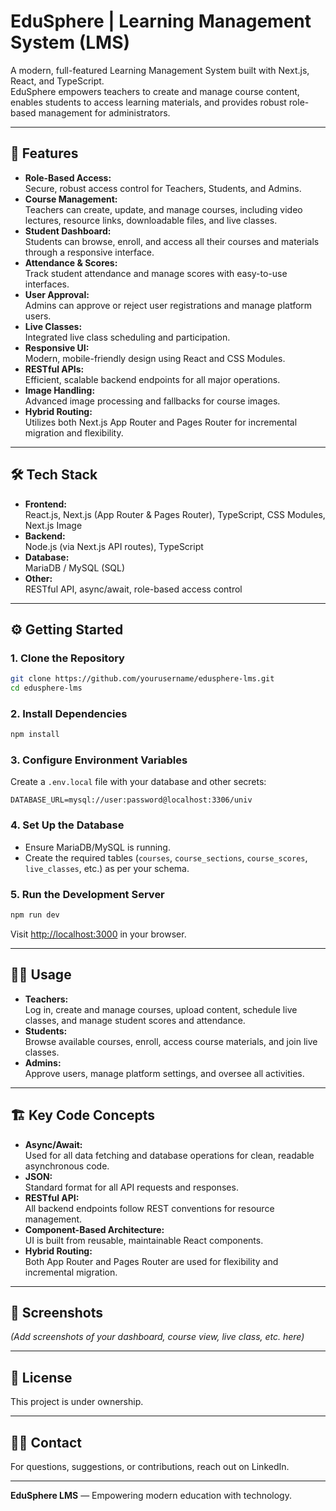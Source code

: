 # EduSphere | Learning Management System (LMS)

A modern, full-featured Learning Management System built with Next.js, React, and TypeScript.  
EduSphere empowers teachers to create and manage course content, enables students to access learning materials, and provides robust role-based management for administrators.

---

## 🚀 Features

- **Role-Based Access:**  
  Secure, robust access control for Teachers, Students, and Admins.
- **Course Management:**  
  Teachers can create, update, and manage courses, including video lectures, resource links, downloadable files, and live classes.
- **Student Dashboard:**  
  Students can browse, enroll, and access all their courses and materials through a responsive interface.
- **Attendance & Scores:**  
  Track student attendance and manage scores with easy-to-use interfaces.
- **User Approval:**  
  Admins can approve or reject user registrations and manage platform users.
- **Live Classes:**  
  Integrated live class scheduling and participation.
- **Responsive UI:**  
  Modern, mobile-friendly design using React and CSS Modules.
- **RESTful APIs:**  
  Efficient, scalable backend endpoints for all major operations.
- **Image Handling:**  
  Advanced image processing and fallbacks for course images.
- **Hybrid Routing:**  
  Utilizes both Next.js App Router and Pages Router for incremental migration and flexibility.

---

## 🛠️ Tech Stack

- **Frontend:**  
  React.js, Next.js (App Router & Pages Router), TypeScript, CSS Modules, Next.js Image
- **Backend:**  
  Node.js (via Next.js API routes), TypeScript
- **Database:**  
  MariaDB / MySQL (SQL)
- **Other:**  
  RESTful API, async/await, role-based access control

---

## ⚙️ Getting Started

### 1. **Clone the Repository**
```bash
git clone https://github.com/yourusername/edusphere-lms.git
cd edusphere-lms
```

### 2. **Install Dependencies**
```bash
npm install
```

### 3. **Configure Environment Variables**
Create a `.env.local` file with your database and other secrets:
```
DATABASE_URL=mysql://user:password@localhost:3306/univ
```

### 4. **Set Up the Database**
- Ensure MariaDB/MySQL is running.
- Create the required tables (`courses`, `course_sections`, `course_scores`, `live_classes`, etc.) as per your schema.

### 5. **Run the Development Server**
```bash
npm run dev
```
Visit [http://localhost:3000](http://localhost:3000) in your browser.

---

## 🧑‍💻 Usage

- **Teachers:**  
  Log in, create and manage courses, upload content, schedule live classes, and manage student scores and attendance.
- **Students:**  
  Browse available courses, enroll, access course materials, and join live classes.
- **Admins:**  
  Approve users, manage platform settings, and oversee all activities.

---

## 🏗️ Key Code Concepts

- **Async/Await:**  
  Used for all data fetching and database operations for clean, readable asynchronous code.
- **JSON:**  
  Standard format for all API requests and responses.
- **RESTful API:**  
  All backend endpoints follow REST conventions for resource management.
- **Component-Based Architecture:**  
  UI is built from reusable, maintainable React components.
- **Hybrid Routing:**  
  Both App Router and Pages Router are used for flexibility and incremental migration.

---

## 📸 Screenshots

*(Add screenshots of your dashboard, course view, live class, etc. here)*

---

## 📝 License

This project is under ownership.

---

## 🙋‍♂️ Contact

For questions, suggestions, or contributions, reach out on LinkedIn.

---

**EduSphere LMS** — Empowering modern education with technology.
